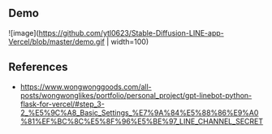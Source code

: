 ## Demo
![image](https://github.com/ytl0623/Stable-Diffusion-LINE-app-Vercel/blob/master/demo.gif | width=100)

## References
- https://www.wongwonggoods.com/all-posts/wongwonglikes/portfolio/personal_project/gpt-linebot-python-flask-for-vercel/#step_3-2_%E5%9C%A8_Basic_Settings_%E7%9A%84%E5%88%86%E9%A0%81%EF%BC%8C%E5%8F%96%E5%BE%97_LINE_CHANNEL_SECRET
